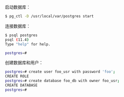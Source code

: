 启动数据库：

```bash
$ pg_ctl -D /usr/local/var/postgres start
```

连接数据库：

```bash
$ psql postgres
psql (11.4)
Type "help" for help.

postgres=#
```

创建数据库和用户：

```bash
postgres=# create user foo_usr with password 'foo';
CREATE ROLE
postgres=# create database foo_db with owner foo_usr;
CREATE DATABASE
postgres=#
```

